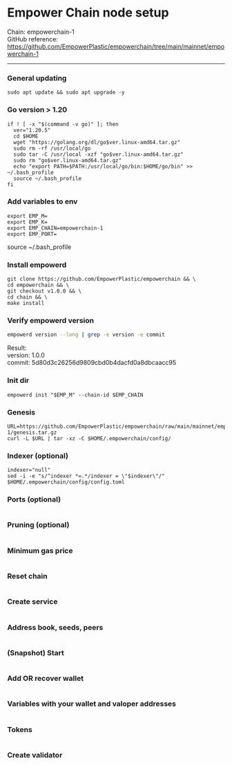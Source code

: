 # Empower Chain node setup
Chain: empowerchain-1    
GitHub reference: https://github.com/EmpowerPlastic/empowerchain/tree/main/mainnet/empowerchain-1
____

### General updating
```
sudo apt update && sudo apt upgrade -y
```

### Go version > 1.20
```
if ! [ -x "$(command -v go)" ]; then
  ver="1.20.5"
  cd $HOME
  wget "https://golang.org/dl/go$ver.linux-amd64.tar.gz"
  sudo rm -rf /usr/local/go
  sudo tar -C /usr/local -xzf "go$ver.linux-amd64.tar.gz"
  sudo rm "go$ver.linux-amd64.tar.gz"
  echo "export PATH=$PATH:/usr/local/go/bin:$HOME/go/bin" >> ~/.bash_profile
  source ~/.bash_profile
fi
```

### Add variables to env
```
export EMP_M=
export EMP_K=
export EMP_CHAIN=empowerchain-1
export EMP_PORT=
```
source ~/.bash_profile 

### Install empowerd
```
git clone https://github.com/EmpowerPlastic/empowerchain && \
cd empowerchain && \
git checkout v1.0.0 && \
cd chain && \
make install
```

### Verify empowerd version
```bash
empowerd version --long | grep -e version -e commit
```
Result:    
version: 1.0.0    
commit: 5d80d3c26256d9809cbd0b4dacfd0a8dbcaacc95

### Init dir
```
empowerd init "$EMP_M" --chain-id $EMP_CHAIN
```

### Genesis
```
URL=https://github.com/EmpowerPlastic/empowerchain/raw/main/mainnet/empowerchain-1/genesis.tar.gz
curl -L $URL | tar -xz -C $HOME/.empowerchain/config/
```

### Indexer (optional)
```
indexer="null"
sed -i -e "s/^indexer *=.*/indexer = \"$indexer\"/" $HOME/.empowerchain/config/config.toml
```

### Ports (optional)
```

```

### Pruning (optional)
```

```

### Minimum gas price
```

```

### Reset chain
```

```

### Create service
```

```

### Address book, seeds, peers
```

```

### (Snapshot) Start
```

```

### Add OR recover wallet
```

```

### Variables with your wallet and valoper addresses
```

```

### Tokens 
```

```

### Create validator
```

```

###
```

```

###
```

```

###
```

```
